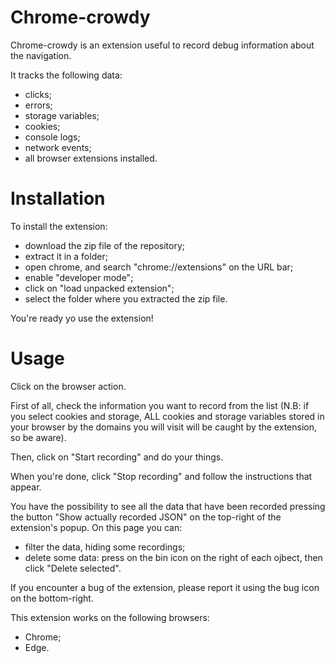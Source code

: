 # Chrome-crowdy

Chrome-crowdy is an extension useful to record debug information about the navigation.

It tracks the following data:
- clicks;
- errors;
- storage variables;
- cookies;
- console logs;
- network events;
- all browser extensions installed.

# Installation

To install the extension:
- download the zip file of the repository;
- extract it in a folder;
- open chrome, and search "chrome://extensions" on the URL bar;
- enable "developer mode";
- click on "load unpacked extension";
- select the folder where you extracted the zip file.

You're ready yo use the extension!

# Usage

Click on the browser action.

First of all, check the information you want to record from the list (N.B: if you select cookies and storage, ALL cookies and storage variables stored in your browser by the domains you will visit will be caught by the extension, so be aware).

Then, click on "Start recording" and do your things.

When you're done, click "Stop recording" and follow the instructions that appear.

You have the possibility to see all the data that have been recorded pressing the button "Show actually recorded JSON" on the top-right of the extension's popup. On this page you can:
- filter the data, hiding some recordings;
- delete some data: press on the bin icon on the right of each ojbect, then click "Delete selected".


If you encounter a bug of the extension, please report it using the bug icon on the bottom-right.

This extension works on the following browsers:
- Chrome;
- Edge.